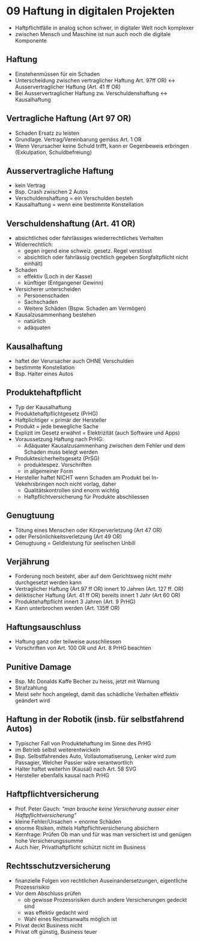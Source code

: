 # 09 Haftung in digitalen Projekten

* Haftpflichtfälle in analog schon schwer, in digitaler Welt noch komplexer
* zwischen Mensch und Maschine ist nun auch noch die digitale Komponente

## Haftung

* Einstehenmüssen für ein Schaden
* Unterscheidung zwischen vertraglicher Haftung Art. 97ff OR\) &lt;-&gt; Ausservertraglicher Haftung \(Art. 41 ff OR\)
* Bei Ausservertraglicher Haftung zw. Verschuldenshaftung &lt;-&gt; Kausalhaftung

## Vertragliche Haftung \(Art 97 OR\)

* Schaden Ersatz zu leisten
* Grundlage. Vertrag/Vereinbarung gemäss Art. 1 OR
* Wenn Verursacher keine Schuld trifft, kann er Gegenbeweis erbringen \(Exkulpation, Schuldbefreiung\)

## Ausservertragliche Haftung

* kein Vertrag
* Bsp. Crash zwischen 2 Autos
* Verschuldenshaftung = ein Verschulden besteh
* Kausalhaftung = wenn eine bestimmte Konstellation

## Verschuldenshaftung \(Art. 41 OR\)

* absichtliches oder fahrlässiges wiederrechtliches Verhalten
* Widerrechtlich:
  * gegen irgend eine schweiz. gesetz. Regel verstösst
  * absichtlich oder fahrlässig \(rechtlich gegeben Sorgfaltpflicht nicht einhält\)
* Schaden
  * effektiv \(Loch in der Kasse\)
  * künftiger \(Entgangener Gewinn\)
* Versicherer unterscheiden
  * Personenschaden
  * Sachschaden
  * Weitere Schäden \(Bspw. Schaden am Vermögen\)
* Kausalzusammenhang bestehen
  * natürlich
  * adäquaten

## Kausalhaftung

* haftet der Verursacher auch OHNE Verschulden
* bestimmte Konstellation
* Bsp. Halter eines Autos

## Produktehaftpflicht

* Typ der Kausalhaftung
* Produktehaftpflichtgesetz \(PrHG\)
* Haftplichtiger = primär der Hersteller
* Produkt = jede bewegliche Sache
* Explizit im Gesetz erwähnt = Elektrizität \(auch Software und Apps\)
* Voraussetzung Haftung nach PrHG:
  * Adäquater Kausalzusammenhang zwischen dem Fehler und dem Schaden muss belegt werden
* Produktesicherheitsgesetz \(PrSG\)
  * produktespez. Vorschriften
  * in allgemeiner Form
* Hersteller haftet NICHT wenn Schaden am Produkt bei In-Vekehrsbringen noch nicht vorlag, daher
  * Qualitätskontrollen sind enorm wichtig
  * Haftpflichtversicherung für Produkte abschliessen

## Genugtuung

* Tötung eines Menschen oder Körperverletzung \(Art 47 OR\)
* oder Persönlichkeitsverletzung \(Art 49 OR\)
* Genugtuung = Geldleistung für seelischen Unbill

## Verjährung

* Forderung noch besteht, aber auf dem Gerichtsweg nicht mehr durchgesetzt werden kann
* Vertraglicher Haftung \(Art.97 ff OR\) innert 10 Jahren \(Art. 127 ff. OR\)
* deliktischer Haftung \(Art. 41 ff OR\) bereits innert 1 Jahr \(Art 60 OR\)
* Produktehaftpflicht innert 3 Jahren \(Art. 9 PrHG\)
* Kann unterbrochen werden \(Art. 135ff OR\)

## Haftungsauschluss

* Haftung ganz oder teilweise ausschliessen
* Vorschriften von Art. 100 OR und Art. 8 PrHG beachten

## Punitive Damage

* Bsp. Mc Donalds Kaffe Becher zu heiss, jetzt mit Warnung
* Strafzahlung
* Meist sehr hoch angelegt, damit das schädliche Verhalten effektiv geändert wird

## Haftung in der Robotik \(insb. für selbstfahrend Autos\)

* Typischer Fall von Produktehaftung im Sinne des PrHG
* im Betrieb selbst weiterentwickeln
* Bsp. Selbstfahrendes Auto, Vollautomatiserung, Lenker wird zum Passagier, Welcher Passier wäre verantwortlich
* Halter haftet weiterhin \(Kausal\) nach Art. 58 SVG
* Hersteller ebenfalls kausal nach PrHG

## Haftpflichtversicherung

* Prof. Peter Gauch: _"man brauche keine Versicherung ausser einer Haftpflichtversicherung"_
* kleine Fehler/Ursachen = enorme Schäden
* enorme Risiken, mittels Haftpflichtversicherung absichern
* Kernfrage: Prüfen Ob man und für was man versichert ist und genügen hohe Versicherungssumme
* Auch hier, Privathaftpflicht schützt nicht im Business

## Rechtsschutzversicherung

* finanzielle Folgen von rechtlichen Auseinandersetzungen, eigentliche Prozessrisikio
* Vor dem Abschluss prüfen
  * ob gewisse Prozessrisiken durch andere Versicherungen gedeckt sind
  * was effektiv gedacht wird
  * Wahl eines Rechtsanwalts möglich ist
* Privat deckt Business nicht
* Privat oft günstig, Business teuer

